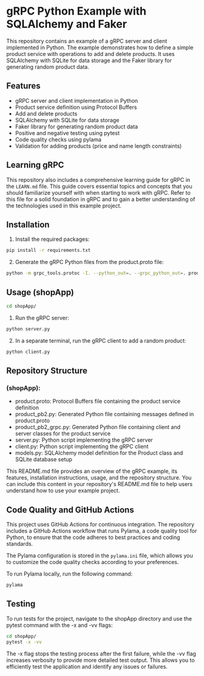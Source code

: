 # gRPC Python Example with SQLAlchemy and Faker

This repository contains an example of a gRPC server and client implemented in Python. The example demonstrates how to define a simple product service with operations to add and delete products. It uses SQLAlchemy with SQLite for data storage and the Faker library for generating random product data.

## Features

- gRPC server and client implementation in Python
- Product service definition using Protocol Buffers
- Add and delete products
- SQLAlchemy with SQLite for data storage
- Faker library for generating random product data
- Positive and negative testing using pytest
- Code quality checks using pylama
- Validation for adding products (price and name length constraints)

## Learning gRPC

This repository also includes a comprehensive learning guide for gRPC in the `LEARN.md` file. This guide covers essential topics and concepts that you should familiarize yourself with when starting to work with gRPC. Refer to this file for a solid foundation in gRPC and to gain a better understanding of the technologies used in this example project.

## Installation

1. Install the required packages:

```bash
pip install -r requirements.txt
```

2. Generate the gRPC Python files from the product.proto file:

```bash
python -m grpc_tools.protoc -I. --python_out=. --grpc_python_out=. product.proto
```

## Usage (shopApp)

```bash
cd shopApp/
```  

1. Run the gRPC server:
```bash
python server.py
```

2. In a separate terminal, run the gRPC client to add a random product:

```bash
python client.py
```

## Repository Structure

### (shopApp):

- product.proto: Protocol Buffers file containing the product service definition
- product_pb2.py: Generated Python file containing messages defined in product.proto
- product_pb2_grpc.py: Generated Python file containing client and server classes for the product service
- server.py: Python script implementing the gRPC server
- client.py: Python script implementing the gRPC client
- models.py: SQLAlchemy model definition for the Product class and SQLite database setup


This README.md file provides an overview of the gRPC example, its features, installation instructions, usage, and the repository structure. You can include this content in your repository's README.md file to help users understand how to use your example project.

## Code Quality and GitHub Actions

This project uses GitHub Actions for continuous integration. The repository includes a GitHub Actions workflow that runs Pylama, a code quality tool for Python, to ensure that the code adheres to best practices and coding standards.

The Pylama configuration is stored in the `pylama.ini` file, which allows you to customize the code quality checks according to your preferences.

To run Pylama locally, run the following command:

```bash
pylama
```

## Testing
To run tests for the project, navigate to the shopApp directory and use the pytest command with the -x and -vv flags:

```bash
cd shopApp/
pytest -x -vv
```

The -x flag stops the testing process after the first failure, while the -vv flag increases verbosity to provide more detailed test output. This allows you to efficiently test the application and identify any issues or failures.
